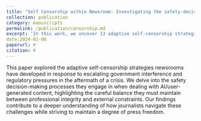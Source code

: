 ```yaml
---
title: "Self Censorship within Newsroom: Investigating the safety-decision making choices of Editors in Post-Conflict Contexts (under-review)"
collection: publication
category: manuscripts
permalink: /publication/censorship.md
excerpt: 'In this work, we uncover 13 adaptive self-censorship strategies adopted by Newsrooms in response to escalating government interference and regulatory pressures in post-conflict contexts.'
date:2024-02-06
paperurl: #
citation: #
---
```

This paper explored the adaptive self-censorship strategies newsrooms have developed in response to escalating government interference and regulatory pressures in the aftermath of a crisis. We delve into the safety decision-making processes they engage in when dealing with AI/user-generated content, highlighting the careful balance they must maintain between professional integrity and external constraints. Our findings contribute to a deeper understanding of how journalists navigate these challenges while striving to maintain a degree of press freedom.
